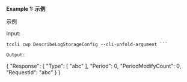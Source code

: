 **Example 1: 示例**

示例

Input: 

```
tccli cwp DescribeLogStorageConfig --cli-unfold-argument ```

Output: 
```
{
    "Response": {
        "Type": [
            "abc"
        ],
        "Period": 0,
        "PeriodModifyCount": 0,
        "RequestId": "abc"
    }
}
```

